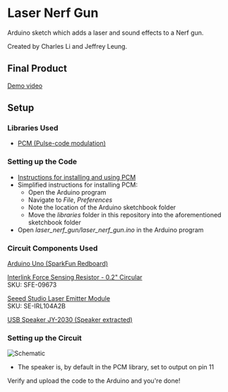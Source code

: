 # Laser Nerf Gun

Arduino sketch which adds a laser and sound effects to a Nerf gun.

Created by Charles Li and Jeffrey Leung.

## Final Product
[Demo video](https://www.youtube.com/watch?v=3ZZukPEmepA)

## Setup

### Libraries Used
* [PCM (Pulse-code modulation)](https://github.com/damellis/PCM)

### Setting up the Code
* [Instructions for installing and using PCM](http://highlowtech.org/?p=1963)
* Simplified instructions for installing PCM:
  * Open the Arduino program
  * Navigate to _File_, _Preferences_
  * Note the location of the Arduino sketchbook folder
  * Move the _libraries_ folder in this repository into the aforementioned sketchbook folder
* Open *laser\_nerf\_gun/laser\_nerf\_gun.ino* in the Arduino program

### Circuit Components Used
[Arduino Uno (SparkFun Redboard)](https://www.sparkfun.com/products/12757)

[Interlink Force Sensing Resistor - 0.2" Circular](https://www.pololu.com/product/1695)  
SKU: SFE-09673


[Seeed Studio Laser Emitter Module](https://www.rpelectronics.com/se-irl104a2b.html)  
SKU: SE-IRL104A2B

[USB Speaker JY-2030 (Speaker extracted)](http://www.made-in-china.com/showroom/electronic99/product-detailSMqnKURVArhF/China-Speaker-JY-2030-.html)

### Setting up the Circuit
![Schematic](https://github.com/jleung51/img/schematic.png)

* The speaker is, by default in the PCM library, set to output on pin 11

Verify and upload the code to the Arduino and you're done!
